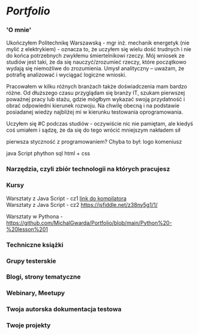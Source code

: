 # *Portfolio*

### 'O mnie'
Ukończyłem Politechnikę Warszawską - mgr inż. mechanik energetyk (nie mylić z elektrykiem) - oznacza to, że uczyłem się wielu dość trudnych i nie do końca potrzebnych zwykłemu śmiertelnikowi rzeczy. Mój wniosek ze studiów jest taki, że da się nauczyć/zrozumieć rzeczy, które początkowo wydają się niemożliwe do zrozumienia.
Umysł analityczny – uważam, że potrafię analizować i wyciągać logiczne wnioski.

Pracowałem w kilku różnych branżach także doświadczenia mam bardzo różne.
Od dłuższego czasu przyglądam się branży IT, szukam pierwszej poważnej pracy lub stażu, gdzie mógłbym wykazać swoją przydatność i obrać odpowiedni kierunek rozwoju.
Na chwilę obecną i na podstawie posiadanej wiedzy najbliżej mi w kierunku testowania oprogramowania.
 

Uczyłem się #C podczas studiów - oczywiście nic nie pamiętam, ale kiedyś coś umiałem i sądzę, że da się do tego wrócić mniejszym nakładem sił

pierwsza styczność z programowaniem? Chyba to był: logo komeniusz

java Script
phython
sql
html + css



### Narzędzia, czyli zbiór technologii na których pracujesz



### Kursy
Warsztaty z Java Script - cz1 [link do kompilatora](https://jsfiddle.net/q8y1akd9/)  
Warsztaty z Java Script - cz2 https://jsfiddle.net/z38ny5g1/1/

Warsztaty w Pythona - https://github.com/MichalGwarda/Portfolio/blob/main/Python%20-%20lesson%201


### Techniczne książki



### Grupy testerskie


### Blogi, strony tematyczne

### Webinary, Meetupy

### Twoja autorska dokumentacja testowa

### Twoje projekty
